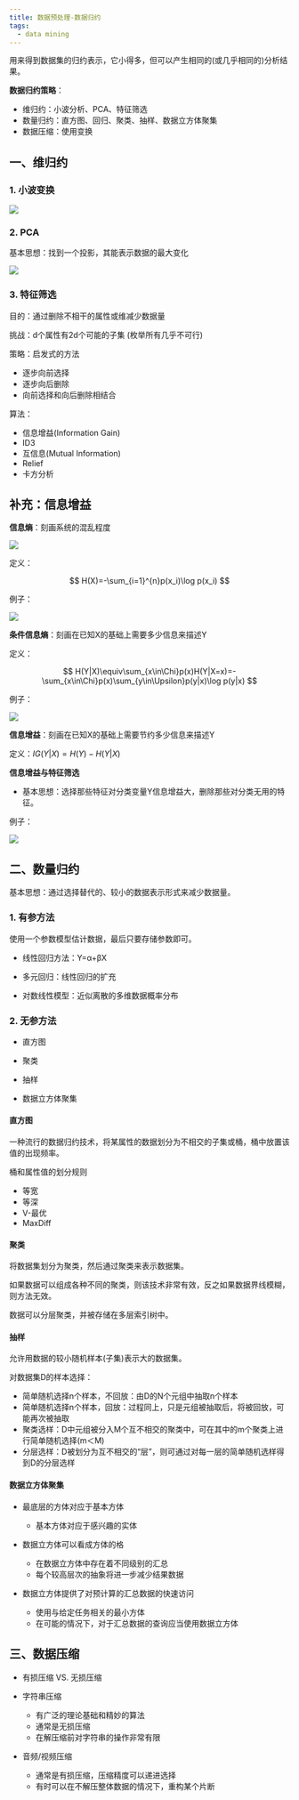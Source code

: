 ```yaml
---
title: 数据预处理-数据归约
tags:
  - data mining
---
```


用来得到数据集的归约表示，它小得多，但可以产生相同的(或几乎相同的)分析结果。

**数据归约策略**：

- 维归约：小波分析、PCA、特征筛选
- 数量归约：直方图、回归、聚类、抽样、数据立方体聚集
- 数据压缩：使用变换

## 一、维归约

### 1. 小波变换

![](/img/posts/zh/2023-09-24/020901.png)

### 2. PCA

基本思想：找到一个投影，其能表示数据的最大变化

![](/img/posts/zh/2023-09-24/020902.png)

### 3. 特征筛选

目的：通过删除不相干的属性或维减少数据量

挑战：d个属性有2d个可能的子集 (枚举所有几乎不可行)

策略：启发式的方法

- 逐步向前选择
- 逐步向后删除
- 向前选择和向后删除相结合

算法：

- 信息增益(Information Gain)
- ID3
- 互信息(Mutual Information)
- Relief
- 卡方分析

## 补充：信息增益

**信息熵**：刻画系统的混乱程度

![](/img/posts/zh/2023-09-24/020903.png)

定义：

$$
H(X)=-\sum_{i=1}^{n}p(x_i)\log p(x_i)
$$
 
例子：

![](/img/posts/zh/2023-09-24/020904.png)

**条件信息熵**：刻画在已知X的基础上需要多少信息来描述Y

定义：

$$
H(Y|X)\equiv\sum_{x\in\Chi}p(x)H(Y|X=x)=-\sum_{x\in\Chi}p(x)\sum_{y\in\Upsilon}p(y|x)\log p(y|x)
$$

例子：

![](/img/posts/zh/2023-09-24/020905.png)

**信息增益**：刻画在已知X的基础上需要节约多少信息来描述Y

定义：$IG(Y|X)=H(Y)-H(Y|X)$

**信息增益与特征筛选**

  - 基本思想：选择那些特征对分类变量Y信息增益大，删除那些对分类无用的特征。

例子：

![](/img/posts/zh/2023-09-24/020906.png)

## 二、数量归约

基本思想：通过选择替代的、较小的数据表示形式来减少数据量。

### 1. 有参方法

使用一个参数模型估计数据，最后只要存储参数即可。

- 线性回归方法：Y=α+βX

- 多元回归：线性回归的扩充

- 对数线性模型：近似离散的多维数据概率分布

### 2. 无参方法

- 直方图

- 聚类

- 抽样

- 数据立方体聚集

#### 直方图

一种流行的数据归约技术，将某属性的数据划分为不相交的子集或桶，桶中放置该值的出现频率。

桶和属性值的划分规则

  - 等宽
  - 等深
  - V-最优
  - MaxDiff

#### 聚类

将数据集划分为聚类，然后通过聚类来表示数据集。

如果数据可以组成各种不同的聚类，则该技术非常有效，反之如果数据界线模糊，则方法无效。

数据可以分层聚类，并被存储在多层索引树中。

#### 抽样

允许用数据的较小随机样本(子集)表示大的数据集。

对数据集D的样本选择：

  - 简单随机选择n个样本，不回放：由D的N个元组中抽取n个样本
  - 简单随机选择n个样本，回放：过程同上，只是元组被抽取后，将被回放，可能再次被抽取
  - 聚类选样：D中元组被分入M个互不相交的聚类中，可在其中的m个聚类上进行简单随机选择(m＜M)
  - 分层选样：D被划分为互不相交的“层”，则可通过对每一层的简单随机选样得到D的分层选样

#### 数据立方体聚集

- 最底层的方体对应于基本方体

  - 基本方体对应于感兴趣的实体

- 数据立方体可以看成方体的格

  - 在数据立方体中存在着不同级别的汇总
  - 每个较高层次的抽象将进一步减少结果数据

- 数据立方体提供了对预计算的汇总数据的快速访问

  - 使用与给定任务相关的最小方体
  - 在可能的情况下，对于汇总数据的查询应当使用数据立方体

## 三、数据压缩

- 有损压缩 VS. 无损压缩

- 字符串压缩

  - 有广泛的理论基础和精妙的算法
  - 通常是无损压缩
  - 在解压缩前对字符串的操作非常有限

- 音频/视频压缩

  - 通常是有损压缩，压缩精度可以递进选择
  - 有时可以在不解压整体数据的情况下，重构某个片断
